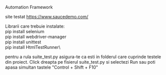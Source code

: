 Automation Framework

site testat https://www.saucedemo.com/

Librarii care trebuie instalate: \
pip install selenium \
pip install webdriver-manager \
pip install unittest \
pip install HtmlTestRunner\

pentru a rula suite_test.py asigura-te ca esti in folderul care cuprinde testele din proiect. Click dreapta pe fisierul suite_test.py si selectezi Run sau poti apasa simultan tastele "Control + Shift + F10"
